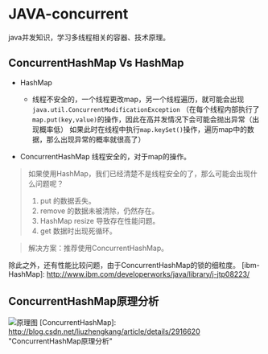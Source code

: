 JAVA-concurrent
===========
java并发知识，学习多线程相关的容器、技术原理。

## ConcurrentHashMap Vs HashMap

* HashMap
  - 线程不安全的，一个线程更改map，另一个线程遍历，就可能会出现
    `java.util.ConcurrentModificationException`
    （在每个线程内部执行了`map.put(key,value)`的操作，因此在高并发情况下会可能会抛出异常（出现概率低）
    如果此时在线程中执行`map.keySet()`操作，遍历map中的数据，那么出现异常的概率就很高了）

* ConcurrentHashMap  线程安全的，对于map的操作。


> 如果使用HashMap，我们已经清楚不是线程安全的了，那么可能会出现什么问题呢？
> 1. put 的数据丢失。
> 2. remove 的数据未被清除，仍然存在。
> 3. HashMap resize 导致存在性能问题。
> 4. get 数据时出现死循环。

> 解决方案：推荐使用ConcurrentHashMap。

[hashmapVs]: http://blog.csdn.net/ilaotu/article/details/18285289

除此之外，还有性能比较问题，由于ConcurrentHashMap的锁的细粒度。
[ibm-HashMap]: http://www.ibm.com/developerworks/java/library/j-jtp08223/


[map]: http://blog.sina.com.cn/s/blog_7227719a0100lpj0.html "从ConcurrentHashMap 安全Map说起"


## ConcurrentHashMap原理分析

![原理图](http://p.blog.csdn.net/images/p_blog_csdn_net/liuzhengkang/EntryImages/20080912/58adc9e7b4725349c149a.jpg)
[ConcurrentHashMap]: http://blog.csdn.net/liuzhengkang/article/details/2916620 "ConcurrentHashMap原理分析"
